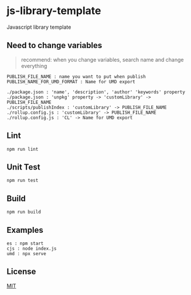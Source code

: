# js-library-template
Javascript library template

## Need to change variables
> recommend: when you change variables, search name and change everything

```
PUBLISH_FILE_NAME : name you want to put when publish
PUBLISH_NAME_FOR_UMD_FORMAT : Name for UMD export

./package.json : 'name', 'description', 'author' 'keywords' property
./package.json : 'unpkg' property -> 'customLibrary' -> PUBLISH_FILE_NAME
./scripts/publishIndex : 'customLibrary' -> PUBLISH_FILE_NAME
./rollup.config.js : 'customLibrary' -> PUBLISH_FILE_NAME
./rollup.config.js : 'CL' -> Name for UMD export
```

## Lint
```
npm run lint
```

## Unit Test
```
npm run test
```

## Build

```
npm run build
```

## Examples
```
es : npm start 
cjs : node index.js
umd : npx serve
```

## License
[MIT](https://choosealicense.com/licenses/mit/)
